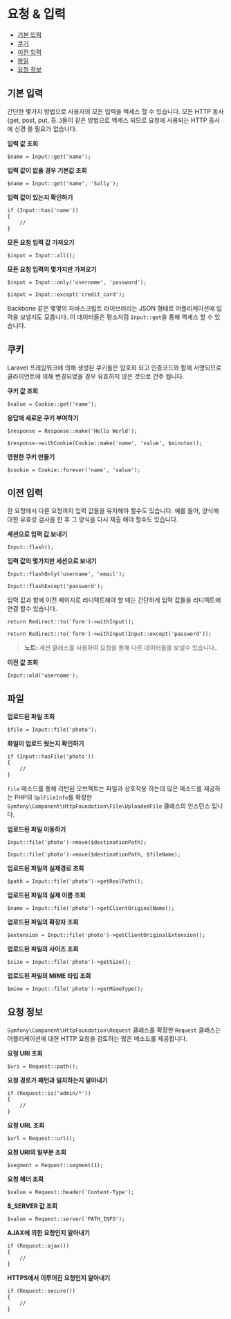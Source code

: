 # 요청 & 입력

- [기본 입력](#basic-input)
- [쿠기](#cookies)
- [이전 입력](#old-input)
- [파일](#files)
- [요청 정보](#request-information)

<a name="basic-input"></a>
## 기본 입력

간단한 몇가지 방법으로 사용자의 모든 입력을 액세스 할 수 있습니다. 모든 HTTP 동사(get, post, put, 등..)들이 같은 방법으로 액세스 되므로 요청에 사용되는 HTTP 동사에 신경 쓸 필요가 없습니다.

**입력 값 조회**

	$name = Input::get('name');

**입력 값이 없을 경우 기본값 조회**

	$name = Input::get('name', 'Sally');

**입력 값이 있는지 확인하기**

	if (Input::has('name'))
	{
		//
	}

**모든 요청 입력 값 가져오기**

	$input = Input::all();

**모든 요청 입력의 몇가지만 가져오기**

	$input = Input::only('username', 'password');

	$input = Input::except('credit_card');

Backbone 같은 몇몇의 자바스크립트 라이브러리는 JSON 형태로 어플리케이션에 입력을 보낼지도 모릅니다. 이 데이터들은 평소처럼 `Input::get`을 통해 액세스 할 수 있습니다.

<a name="cookies"></a>
## 쿠키

Laravel 프레임워크에 의해 생성된 쿠키들은 암호화 되고 인증코드와 함께 서명되므로 클라이언트에 의해 변경되었을 경우 유효하지 않은 것으로 간주 됩니다.

**쿠키 값 조회**

	$value = Cookie::get('name');

**응답에 새로운 쿠키 부여하기**

	$response = Response::make('Hello World');

	$response->withCookie(Cookie::make('name', 'value', $minutes));

**영원한 쿠키 만들기**

	$cookie = Cookie::forever('name', 'value');

<a name="old-input"></a>
## 이전 입력

한 요청에서 다른 요청까지 입력 값들을 유지해야 할수도 있습니다. 예를 들어, 양식에 대한 유효성 검사을 한 후 그 양식을 다시 제출 해야 할수도 있습니다.

**세션으로 입력 값 보내기**

	Input::flash();

**입력 값의 몇가지만 세션으로 보내기**

	Input::flashOnly('username', 'email');

	Input::flashExcept('password');

입력 값과 함께 이전 페이지로 리디렉트해야 할 때는 간단하게 입력 값들을 리디렉트에 연결 할수 있습니다.

	return Redirect::to('form')->withInput();

	return Redirect::to('form')->withInput(Input::except('password'));

> **노트:** 세션 클래스를 사용하여 요청을 통해 다른 데이터들을 보낼수 있습니다..

**이전 값 조회**

	Input::old('username');

<a name="files"></a>
## 파일

**업로드된 파일 조회**

	$file = Input::file('photo');

**화일이 업로드 됬는지 확인하기**

	if (Input::hasFile('photo'))
	{
		//
	}

`file` 메소드를 통해 리턴된 오브젝트는 파일과 상호작용 하는데 많은 메소드를 제공하는 PHP의 `SplFileInfo`를 확장한 `Symfony\Component\HttpFoundation\File\UploadedFile` 클래스의 인스턴스 입니다.

**업로드된 파일 이동하기**

	Input::file('photo')->move($destinationPath);

	Input::file('photo')->move($destinationPath, $fileName);

**업로드된 파일의 실제경로 조회**

	$path = Input::file('photo')->getRealPath();

**업로드된 파일의 실제 이름 조회**

	$name = Input::file('photo')->getClientOriginalName();

**업로드된 파일의 확장자 조회**

	$extension = Input::file('photo')->getClientOriginalExtension();

**업로드된 파일의 사이즈 조회**

	$size = Input::file('photo')->getSize();

**업로드된 파일의 MIME 타입 조회**

	$mime = Input::file('photo')->getMimeType();

<a name="request-information"></a>
## 요청 정보

`Symfony\Component\HttpFoundation\Request` 클래스를 확장한 `Request` 클래스는  어플리케이션에 대한 HTTP 요청을 검토하는 많은 메소드를 제공합니다.

**요청 URI 조회**

	$uri = Request::path();

**요청 경로가 패턴과 일치하는지 알아내기**

	if (Request::is('admin/*'))
	{
		//
	}

**요청 URL 조회**

	$url = Request::url();

**요청 URI의 일부분 조회**

	$segment = Request::segment(1);

**요청 헤더 조회**

	$value = Request::header('Content-Type');

**$_SERVER 값 조회**

	$value = Request::server('PATH_INFO');

**AJAX에 의한 요청인지 알아내기**

	if (Request::ajax())
	{
		//
	}

**HTTPS에서 이루어진 요청인지 알아내기**

	if (Request::secure())
	{
		//
	}
